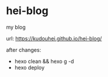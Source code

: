 # hei-blog
my blog

url: https://kudouhei.github.io/hei-blog/

after changes:
- hexo clean && hexo g -d
- hexo deploy           